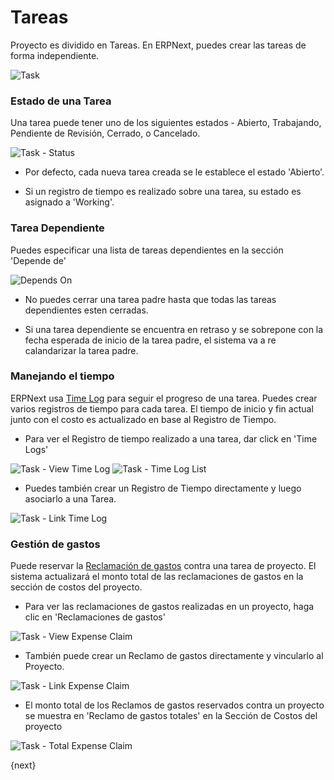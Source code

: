 <!-- add-breadcrumbs -->
# Tareas

Proyecto es dividido en Tareas.
En ERPNext, puedes crear las tareas de forma independiente.

<img class="screenshot" alt="Task" src="{{docs_base_url}}/v12/assets/img/project/task.png">

### Estado de una Tarea

Una tarea puede tener uno de los siguientes estados - Abierto, Trabajando, Pendiente de Revisión, Cerrado, o Cancelado.

<img class="screenshot" alt="Task - Status" src="{{docs_base_url}}/v12/assets/img/project/task_status.png">

* Por defecto, cada nueva tarea creada se le establece el estado 'Abierto'.

* Si un registro de tiempo es realizado sobre una tarea, su estado es asignado a 'Working'.

### Tarea Dependiente

Puedes especificar una lista de tareas dependientes en la sección 'Depende de'

<img class="screenshot" alt="Depends On" src="{{docs_base_url}}/v12/assets/img/project/task_depends_on.png">

* No puedes cerrar una tarea padre hasta que todas las tareas dependientes esten cerradas.

* Si una tarea dependiente se encuentra en retraso y se sobrepone con la fecha esperada de inicio de la tarea padre, el sistema va a re calandarizar la tarea padre.

### Manejando el tiempo

ERPNext usa [Time Log](/docs/v12/user/manual/es/projects/time-log-batch) para seguir el progreso de una tarea.
Puedes crear varios registros de tiempo para cada tarea.
El tiempo de inicio y fin actual junto con el costo es actualizado en base al Registro de Tiempo.

* Para ver el Registro de tiempo realizado a una tarea, dar click en 'Time Logs'

<img class="screenshot" alt="Task - View Time Log" src="{{docs_base_url}}/v12/assets/img/project/task_view_time_log.png">

<img class="screenshot" alt="Task - Time Log List" src="{{docs_base_url}}/v12/assets/img/project/task_time_log_list.png">

* Puedes también crear un Registro de Tiempo directamente y luego asociarlo a una Tarea.

<img class="screenshot" alt="Task - Link Time Log" src="{{docs_base_url}}/v12/assets/img/project/task_time_log_link.png">

### Gestión de gastos

Puede reservar la [Reclamación de gastos](/docs/v12/user/manual/en/human-resources/expense-claim.html) contra una tarea de proyecto.
El sistema actualizará el monto total de las reclamaciones de gastos en la sección de costos del proyecto.

* Para ver las reclamaciones de gastos realizadas en un proyecto, haga clic en 'Reclamaciones de gastos'

<img class="screenshot" alt="Task - View Expense Claim" src="{{docs_base_url}}/v12/assets/img/project/task_view_expense_claim.png">

* También puede crear un Reclamo de gastos directamente y vincularlo al Proyecto.

<img class="screenshot" alt="Task - Link Expense Claim" src="{{docs_base_url}}/v12/assets/img/project/task_expense_claim_link.png">

* El monto total de los Reclamos de gastos reservados contra un proyecto se muestra en 'Reclamo de gastos totales' en la Sección de Costos del proyecto

<img class="screenshot" alt="Task - Total Expense Claim" src="{{docs_base_url}}/v12/assets/img/project/task_total_expense_claim.png">

{next}
